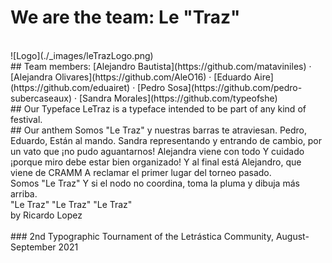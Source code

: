 # We are the team: Le "Traz"
<br/>
![Logo](./_images/leTrazLogo.png)
<br/>
## Team members:
[Alejandro Bautista](https://github.com/mataviniles) · [Alejandra Olivares](https://github.com/AleO16) · [Eduardo Aire](https://github.com/eduairet) · [Pedro Sosa](https://github.com/pedro-subercaseaux) · [Sandra Morales](https://github.com/typeofshe)
<br/>
## Our Typeface
LeTraz is a typeface intended to be part of any kind of festival.
<br/>
## Our anthem
Somos "Le Traz"
y nuestras barras te atraviesan.
Pedro, Eduardo,
Están al mando.
Sandra representando y entrando de cambio,
por un vato que ¡no pudo aguantarnos!
Alejandra viene con todo
Y cuidado ¡porque miro debe estar bien organizado!
Y al final está Alejandro, que viene de CRAMM
A reclamar el primer lugar del torneo pasado.
<br/>
Somos "Le Traz"
Y si el nodo no coordina,
toma la pluma
y dibuja más arriba.
<br/>
"Le Traz"
"Le Traz"
"Le Traz"
<br/>
by Ricardo Lopez
<br/><br/>
### 2nd Typographic Tournament of the Letrástica Community, August-September 2021
